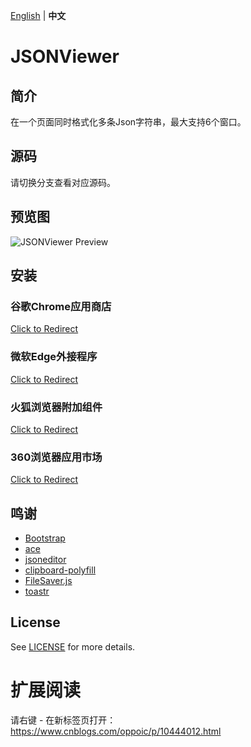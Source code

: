 [English](README.md) | **中文**

# JSONViewer

## 简介
在一个页面同时格式化多条Json字符串，最大支持6个窗口。

## 源码
请切换分支查看对应源码。

## 预览图
![JSONViewer Preview](https://github.com/oppoic/JSONViewer/blob/master/pic/jsonviewer.gif)

## 安装
### 谷歌Chrome应用商店
[Click to Redirect](https://chrome.google.com/webstore/detail/jsonviewer/khbdpaabobknhhlpglenglkkhdmkfnca)

### 微软Edge外接程序
[Click to Redirect](https://chrome.google.com/webstore/detail/jsonviewer/khbdpaabobknhhlpglenglkkhdmkfnca)

### 火狐浏览器附加组件
[Click to Redirect](https://chrome.google.com/webstore/detail/jsonviewer/khbdpaabobknhhlpglenglkkhdmkfnca)

### 360浏览器应用市场
[Click to Redirect](https://chrome.google.com/webstore/detail/jsonviewer/khbdpaabobknhhlpglenglkkhdmkfnca)

## 鸣谢
* [Bootstrap](https://github.com/twbs/bootstrap)
* [ace](https://github.com/ajaxorg/ace)
* [jsoneditor](https://github.com/josdejong/jsoneditor)
* [clipboard-polyfill](https://github.com/lgarron/clipboard-polyfill)
* [FileSaver.js](https://github.com/eligrey/FileSaver.js)
* [toastr](https://github.com/CodeSeven/toastr)

## License
See [LICENSE](https://github.com/oppoic/JSONViewer/blob/guide/LICENSE) for more details.

# 扩展阅读
请右键 - 在新标签页打开：https://www.cnblogs.com/oppoic/p/10444012.html